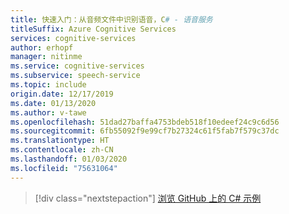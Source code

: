 ```yaml
---
title: 快速入门：从音频文件中识别语音，C# - 语音服务
titleSuffix: Azure Cognitive Services
services: cognitive-services
author: erhopf
manager: nitinme
ms.service: cognitive-services
ms.subservice: speech-service
ms.topic: include
origin.date: 12/17/2019
ms.date: 01/13/2020
ms.author: v-tawe
ms.openlocfilehash: 51dad27baffa4753bdeb518f10edeef24c9c6d56
ms.sourcegitcommit: 6fb55092f9e99cf7b27324c61f5fab7f579c37dc
ms.translationtype: HT
ms.contentlocale: zh-CN
ms.lasthandoff: 01/03/2020
ms.locfileid: "75631064"
---
```

> [!div class="nextstepaction"]
> [浏览 GitHub 上的 C# 示例](https://github.com/Azure-Samples/cognitive-services-speech-sdk)